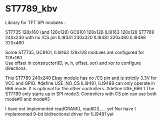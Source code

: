 # ST7789_kbv
Library for TFT SPI modules :

ST7735   128x160 (and 128x128)
GC9101   128x128
ILI9163  128x128
ST7789   240x240 with no /CS pin
ILI9341  240x320
ILI9481  320x480
ILI9488  320x480

Some ST7735, GC9101, ILI9163 128x128 modules are configured for 128x160.   
Use offset in constructor(ID, w, h, offset, xor) and xor to configure directions.


This ST7789 240x240 Ebay module has no /CS pin and is strictly 3.3V for VCC and GPIO.  #define USE_NO_CS
ILI9481, ILI9488 can only operate in 666 mode.   It is optional for the other controllers.   #define USE_666 1
The ST7789 only starts up in SPI mode3.   Controllers with CS pin can use both mode#0 and mode#3


I have not implemented readGRAM(), readID(), ... yet
Nor have I implemented 9-bit bidirectional driver for ILI9481 yet
